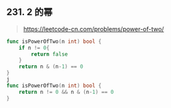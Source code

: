 ## 231. 2 的幂

> https://leetcode-cn.com/problems/power-of-two/

```go
func isPowerOfTwo(n int) bool {
    if n != 0{
        return false
    }
    return n & (n-1) == 0
}
j
func isPowerOfTwo(n int) bool {
    return n != 0 && n & (n-1) == 0
}
```
